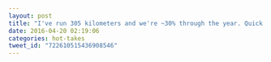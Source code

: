 ```yaml
---
layout: post
title: "I've run 305 kilometers and we're ~30% through the year. Quick back of the napkin extrapolation and... Death by MAXIMUM OVERCARB in July."
date: 2016-04-20 02:19:06
categories: hot-takes
tweet_id: "722610515436908546"
---
```



<!-- Original tweet: https://twitter.com/i/status/722610515436908546 -->